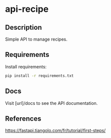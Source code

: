 # api-recipe

## Description
Simple API to manage recipes.

## Requirements
Install requirements:
```bash
pip install -r requirements.txt
```

## Docs
Visit [url]/docs to see the API documentation.

## References
https://fastapi.tiangolo.com/fr/tutorial/first-steps/